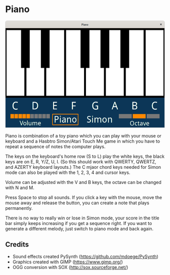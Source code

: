 # Piano

![screenshot](https://github.com/mdoege/Piano/raw/master/piano.png "Piano screenshot")

Piano is combination of a toy piano which you can play with your mouse or keyboard and a Hasbtro Simon/Atari Touch Me game in which you have to repeat a sequence of notes the computer plays.

The keys on the keyboard's home row (S to L) play the white keys, the black keys are on E, R, Y/Z, U, I. (So this should work with QWERTY, QWERTZ, and AZERTY keyboard layouts.) The C mjaor chord keys needed for Simon mode can also be played with the 1, 2, 3, 4 and cursor keys.

Volume can be adjusted with the V and B keys, the octave can be changed with N and M.

Press Space to stop all sounds. If you click a key with the mouse, move the mouse away and release the button, you can create a note that plays permanently.

There is no way to really win or lose in Simon mode, your score in the title bar simply keeps increasing if you get a sequence right. If you want to generate a different melody, just switch to piano mode and back again.

## Credits

* Sound effects created PySynth (https://github.com/mdoege/PySynth)
* Graphics created with GIMP (https://www.gimp.org/)
* OGG conversion with SOX (http://sox.sourceforge.net/)


